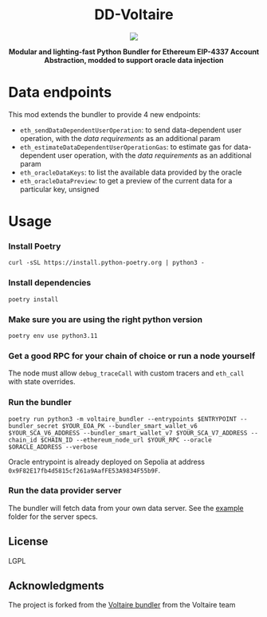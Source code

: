 <div align="center">
  <h1 align="center">DD-Voltaire</h1>
</div>

<!-- PROJECT LOGO -->

<div align="center">
  <img src="https://github.com/candidelabs/voltaire/assets/7014833/603d130d-62ce-458e-b2f6-31597b5279ab">
  <p>
    <b>
      Modular and lighting-fast Python Bundler for Ethereum EIP-4337 Account Abstraction, modded to support oracle data injection
    </b>
   </p>
</div>

# Data endpoints
This mod extends the bundler to provide 4 new endpoints:
- `eth_sendDataDependentUserOperation`: to send data-dependent user operation, with the *data requirements* as an additional param
- `eth_estimateDataDependentUserOperationGas`: to estimate gas for data-dependent user operation, with the *data requirements* as an additional param
- `eth_oracleDataKeys`: to list the available data provided by the oracle
- `eth_oracleDataPreview`: to get a preview of the current data for a particular key, unsigned

# Usage

### Install Poetry
```
curl -sSL https://install.python-poetry.org | python3 -
```
### Install dependencies
```
poetry install
```

### Make sure you are using the right python version

```
poetry env use python3.11
```

### Get a good RPC for your chain of choice or run a node yourself
The node must allow `debug_traceCall` with custom tracers and `eth_call` with state overrides.


### Run the bundler
```
poetry run python3 -m voltaire_bundler --entrypoints $ENTRYPOINT --bundler_secret $YOUR_EOA_PK --bundler_smart_wallet_v6 $YOUR_SCA_V6_ADDRESS --bundler_smart_wallet_v7 $YOUR_SCA_V7_ADDRESS --chain_id $CHAIN_ID --ethereum_node_url $YOUR_RPC --oracle $ORACLE_ADDRESS --verbose
```
Oracle entrypoint is already deployed on Sepolia at address `0x9F82E17fb4d5815cf261a9AafFE53A9834F55b9F`.

### Run the data provider server

The bundler will fetch data from your own data server. See the [example](https://github.com/Morpher-io/dd-voltaire/tree/master/data-provider-example) folder for the server specs.

<!-- LICENSE -->
## License
LGPL

<!-- ACKNOWLEDGMENTS -->
## Acknowledgments

The project is forked from the [Voltaire bundler](https://github.com/candidelabs/voltaire) from the Voltaire team
